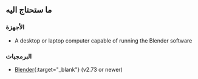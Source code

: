 ## ما ستحتاج اليه

### الأجهزة

+ A desktop or laptop computer capable of running the Blender software

### البرمجيات

+ [Blender](https://www.blender.org/download/){:target="_blank"} (v2.73 or newer)